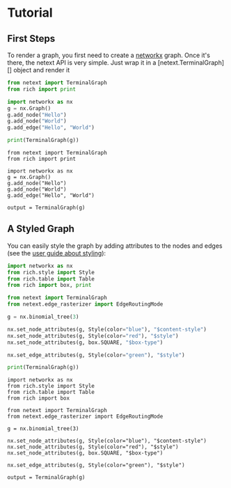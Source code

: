 # Tutorial

## First Steps

To render a graph, you first need to create a [networkx](https://networkx.org/) graph. Once it's there,
the netext API is very simple. Just wrap it in a [netext.TerminalGraph][] object
and render it

```python
from netext import TerminalGraph
from rich import print

import networkx as nx
g = nx.Graph()
g.add_node("Hello")
g.add_node("World")
g.add_edge("Hello", "World")

print(TerminalGraph(g))
```

```{.rich title='Hello World' }
from netext import TerminalGraph
from rich import print

import networkx as nx
g = nx.Graph()
g.add_node("Hello")
g.add_node("World")
g.add_edge("Hello", "World")

output = TerminalGraph(g)
```

## A Styled Graph

You can easily style the graph by adding attributes to the nodes and edges (see the [user guide about styling](./user-guide/styling-graphs.md)):

```python
import networkx as nx
from rich.style import Style
from rich.table import Table
from rich import box, print

from netext import TerminalGraph
from netext.edge_rasterizer import EdgeRoutingMode

g = nx.binomial_tree(3)

nx.set_node_attributes(g, Style(color="blue"), "$content-style")
nx.set_node_attributes(g, Style(color="red"), "$style")
nx.set_node_attributes(g, box.SQUARE, "$box-type")

nx.set_edge_attributes(g, Style(color="green"), "$style")

print(TerminalGraph(g))
```


```{.rich title='Binomial Tree' }
import networkx as nx
from rich.style import Style
from rich.table import Table
from rich import box

from netext import TerminalGraph
from netext.edge_rasterizer import EdgeRoutingMode

g = nx.binomial_tree(3)

nx.set_node_attributes(g, Style(color="blue"), "$content-style")
nx.set_node_attributes(g, Style(color="red"), "$style")
nx.set_node_attributes(g, box.SQUARE, "$box-type")

nx.set_edge_attributes(g, Style(color="green"), "$style")

output = TerminalGraph(g)
```
